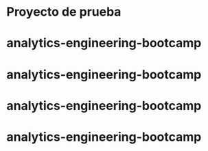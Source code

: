 # Proyecto de prueba
# analytics-engineering-bootcamp
# analytics-engineering-bootcamp
# analytics-engineering-bootcamp
# analytics-engineering-bootcamp
